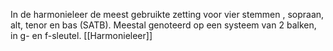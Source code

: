 In de harmonieleer de meest gebruikte zetting voor vier stemmen , sopraan, alt, tenor en bas (SATB). Meestal genoteerd op een systeem van 2 balken, in g- en f-sleutel.
[[Harmonieleer]]